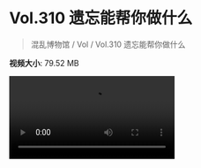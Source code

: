 # Vol.310 遗忘能帮你做什么

> 混乱博物馆 / Vol / Vol.310 遗忘能帮你做什么

**视频大小**: 79.52 MB

<div class="video"><video src="https://file.hsyhx.top/video/310.mp4" controls preload>🤔 您的浏览器不支持 video 标签</video></div>